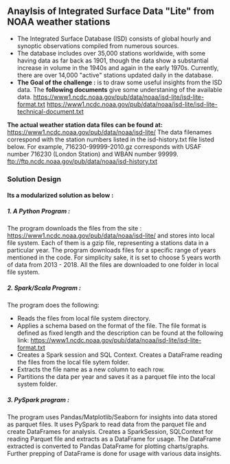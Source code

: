 ## Anaylsis of Integrated Surface Data "Lite" from NOAA weather stations

- The Integrated Surface Database (ISD) consists of global hourly and synoptic observations compiled from numerous sources.
- The database includes over 35,000 stations worldwide, with some having data as far back as 1901, though the data show a substantial increase in volume in the 1940s and again in the early 1970s. Currently, there are over 14,000 "active" stations updated daily in the database.
- **The Goal of the challenge :** is to draw some useful insights from the ISD data.
 The **following documents** give some understaning of the available data.
     https://www1.ncdc.noaa.gov/pub/data/noaa/isd-lite/isd-lite-format.txt
     https://www1.ncdc.noaa.gov/pub/data/noaa/isd-lite/isd-lite-technical-document.txt

**The actual weather station data files can be found at:**
     https://www1.ncdc.noaa.gov/pub/data/noaa/isd-lite/
The data filenames correspond with the station numbers listed in the isd-history.txt file listed below.  For example, 716230-99999-2010.gz corresponds with USAF number 716230 (London Station) and WBAN number 99999.
     ftp://ftp.ncdc.noaa.gov/pub/data/noaa/isd-history.txt

### Solution Design

#### Its a modularized solution as below :
##### 1. A Python Program : 
 The program downloads the files from the site :  https://www1.ncdc.noaa.gov/pub/data/noaa/isd-lite/  and stores into local file system. Each of them is a gzip file, representing a stations data in a particular year. 
 The program downloads files for a specific range of years mentioned in the code. For simplicity sake, it is set to choose 5 years worth of data from 2013 - 2018. All the files are downloaded to one folder in local file system.
##### 2. Spark/Scala Program :
The program does the following:
- Reads the files from local file system directory.
- Applies a schema based on the format of the file. The file format is defined as fixed length and the description can be found at the following link:
https://www1.ncdc.noaa.gov/pub/data/noaa/isd-lite/isd-lite-format.txt
- Creates a Spark session and SQL Context. Creates a DataFrame reading the files from the local file sytem folder.
- Extracts the file name as a new column to each row.
- Partitions the data per year and saves it as a parquet file into the local system folder.
##### 3. PySpark program :
The program uses Pandas/Matplotlib/Seaborn for insights into data stored as parquet files.
It uses PySpark to read data from the parquet file and create DataFrames for analysis. Creates a SparkSession, SQLContext for reading Parquet file and extracts as a DataFrame for usage.
The DataFrame extracted is converted to Pandas DataFrame for plotting charts/graphs. Further prepping of DataFrame is done for usage with various data insights.
